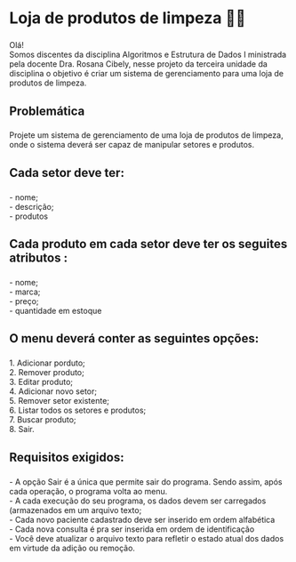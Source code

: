 <h1 align="left">Loja de produtos de limpeza 🫧🧼</h1>

###

<p align="left">Olá!<br>Somos discentes da disciplina Algoritmos e Estrutura de Dados I ministrada pela docente Dra. Rosana Cibely, nesse projeto da terceira unidade da disciplina o objetivo é criar um sistema de gerenciamento para uma loja de produtos de limpeza.</p>

###

<h2 align="left">Problemática</h2>

###

<p align="left">Projete um sistema de gerenciamento de uma loja de produtos de limpeza, onde o sistema deverá ser capaz de manipular setores e produtos.</p>

###

<h2 align="left">Cada setor deve ter:</h2>

###

<p align="left">- nome;<br>- descrição;<br>- produtos</p>

###

<h2 align="left">Cada produto em cada setor deve ter os seguites atributos :</h2>

###

<p align="left">- nome; <br>- marca;<br>- preço;<br>- quantidade em estoque</p>

###

<h2 align="left"></h2>

<h2 align="left"></h2>

###

<h2 align="left">O menu deverá conter as seguintes opções:</h2>

###

<p align="left">1. Adicionar porduto; <br>2. Remover produto; <br>3. Editar produto;<br>4. Adicionar novo setor;<br>5. Remover setor existente;<br>6. Listar todos os setores e produtos;<br>7. Buscar produto; <br>8. Sair.</p>

###

<h2 align="left">Requisitos exigidos:</h2>

###

<p align="left">- A opção Sair é a única que permite sair do programa. Sendo assim, após cada operação, o programa volta ao menu.<br>- A cada execução do seu programa, os dados devem ser carregados (armazenados em um arquivo texto;<br>- Cada novo paciente cadastrado deve ser inserido em ordem alfabética<br>- Cada nova consulta é pra ser inserida em ordem de identificação<br>- Você deve atualizar o arquivo texto para refletir o estado atual dos dados em virtude da adição ou remoção.</p>

###